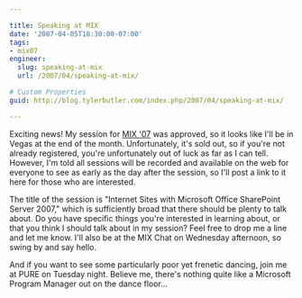 ```yaml
---

title: Speaking at MIX
date: '2007-04-05T18:30:00-07:00'
tags:
- mix07
engineer:
  slug: speaking-at-mix
  url: /2007/04/speaking-at-mix/

# Custom Properties
guid: http://blog.tylerbutler.com/index.php/2007/04/speaking-at-mix/

---
```


Exciting news! My session for [MIX '07][1] was approved, so it looks like I'll
be in Vegas at the end of the month. Unfortunately, it's sold out, so if
you're not already registered, you're unfortunately out of luck as far as I
can tell. However, I'm told all sessions will be recorded and available on the
web for everyone to see as early as the day after the session, so I'll post a
link to it here for those who are interested.

The title of the session is "Internet Sites with Microsoft Office SharePoint
Server 2007," which is sufficiently broad that there should be plenty to talk
about. Do you have specific things you're interested in learning about, or
that you think I should talk about in my session? Feel free to drop me a
line and let me know. I'll also be at the MIX Chat on Wednesday afternoon,
so swing by and say hello.

And if you want to see some particularly poor yet frenetic dancing, join me at
PURE on Tuesday night. Believe me, there's nothing quite like a Microsoft
Program Manager out on the dance floor...

   [1]: http://www.visitmix.com/
